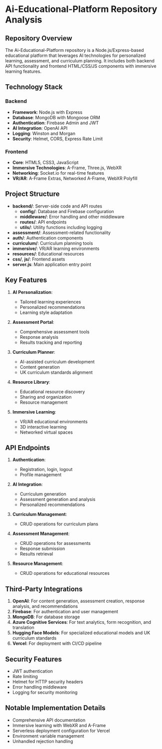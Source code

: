 # Ai-Educational-Platform Repository Analysis

## Repository Overview
The Ai-Educational-Platform repository is a Node.js/Express-based educational platform that leverages AI technologies for personalized learning, assessment, and curriculum planning. It includes both backend API functionality and frontend HTML/CSS/JS components with immersive learning features.

## Technology Stack
### Backend
- **Framework**: Node.js with Express
- **Database**: MongoDB with Mongoose ORM
- **Authentication**: Firebase Admin and JWT
- **AI Integration**: OpenAI API
- **Logging**: Winston and Morgan
- **Security**: Helmet, CORS, Express Rate Limit

### Frontend
- **Core**: HTML5, CSS3, JavaScript
- **Immersive Technologies**: A-Frame, Three.js, WebXR
- **Networking**: Socket.io for real-time features
- **VR/AR**: A-Frame Extras, Networked A-Frame, WebXR Polyfill

## Project Structure
- **backend/**: Server-side code and API routes
  - **config/**: Database and Firebase configuration
  - **middleware/**: Error handling and other middleware
  - **routes/**: API endpoints
  - **utils/**: Utility functions including logging
- **assessment/**: Assessment-related functionality
- **auth/**: Authentication components
- **curriculum/**: Curriculum planning tools
- **immersive/**: VR/AR learning environments
- **resources/**: Educational resources
- **css/**, **js/**: Frontend assets
- **server.js**: Main application entry point

## Key Features
1. **AI Personalization**:
   - Tailored learning experiences
   - Personalized recommendations
   - Learning style adaptation

2. **Assessment Portal**:
   - Comprehensive assessment tools
   - Response analysis
   - Results tracking and reporting

3. **Curriculum Planner**:
   - AI-assisted curriculum development
   - Content generation
   - UK curriculum standards alignment

4. **Resource Library**:
   - Educational resource discovery
   - Sharing and organization
   - Resource management

5. **Immersive Learning**:
   - VR/AR educational environments
   - 3D interactive learning
   - Networked virtual spaces

## API Endpoints
1. **Authentication**:
   - Registration, login, logout
   - Profile management

2. **AI Integration**:
   - Curriculum generation
   - Assessment generation and analysis
   - Personalized recommendations

3. **Curriculum Management**:
   - CRUD operations for curriculum plans

4. **Assessment Management**:
   - CRUD operations for assessments
   - Response submission
   - Results retrieval

5. **Resource Management**:
   - CRUD operations for educational resources

## Third-Party Integrations
1. **OpenAI**: For content generation, assessment creation, response analysis, and recommendations
2. **Firebase**: For authentication and user management
3. **MongoDB**: For database storage
4. **Azure Cognitive Services**: For text analytics, form recognition, and translation
5. **Hugging Face Models**: For specialized educational models and UK curriculum standards
6. **Vercel**: For deployment with CI/CD pipeline

## Security Features
- JWT authentication
- Rate limiting
- Helmet for HTTP security headers
- Error handling middleware
- Logging for security monitoring

## Notable Implementation Details
- Comprehensive API documentation
- Immersive learning with WebXR and A-Frame
- Serverless deployment configuration for Vercel
- Environment variable management
- Unhandled rejection handling
